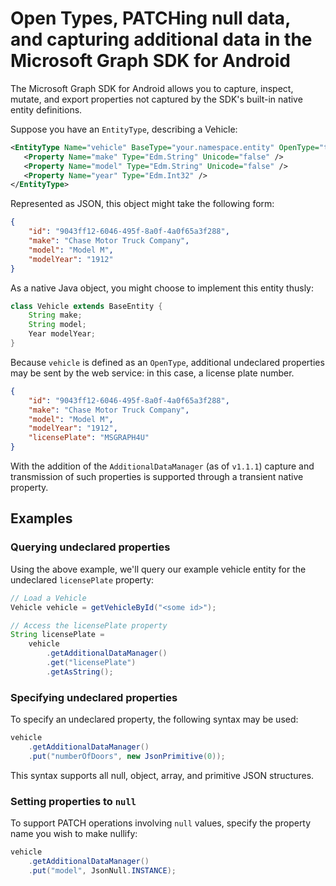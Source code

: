 # Open Types, PATCHing null data, and capturing additional data in the Microsoft Graph SDK for Android
The Microsoft Graph SDK for Android allows you to capture, inspect, mutate, and export properties not captured by the SDK's built-in native entity definitions.

Suppose you have an `EntityType`, describing a Vehicle:
```xml
<EntityType Name="vehicle" BaseType="your.namespace.entity" OpenType="true">
   <Property Name="make" Type="Edm.String" Unicode="false" />
   <Property Name="model" Type="Edm.String" Unicode="false" />
   <Property Name="year" Type="Edm.Int32" />
</EntityType>
```

Represented as JSON, this object might take the following form:
```json
{
    "id": "9043ff12-6046-495f-8a0f-4a0f65a3f288",
    "make": "Chase Motor Truck Company",
    "model": "Model M",
    "modelYear": "1912"
}
```

As a native Java object, you might choose to implement this entity thusly:
```java
class Vehicle extends BaseEntity {
    String make;
    String model;
    Year modelYear;
}
```

Because `vehicle` is defined as an `OpenType`, additional undeclared properties may be sent by the web service: in this case, a license plate number.

```json
{
    "id": "9043ff12-6046-495f-8a0f-4a0f65a3f288",
    "make": "Chase Motor Truck Company",
    "model": "Model M",
    "modelYear": "1912",
    "licensePlate": "MSGRAPH4U"
}
```

With the addition of the `AdditionalDataManager` (as of `v1.1.1`) capture and transmission of such properties is supported through a transient native property.

## Examples

### Querying undeclared properties
Using the above example, we'll query our example vehicle entity for the undeclared `licensePlate` property:

```java
// Load a Vehicle
Vehicle vehicle = getVehicleById("<some id>");

// Access the licensePlate property
String licensePlate = 
    vehicle
        .getAdditionalDataManager()
        .get("licensePlate")
        .getAsString();
```

### Specifying undeclared properties
To specify an undeclared property, the following syntax may be used:

```java
vehicle
    .getAdditionalDataManager()
    .put("numberOfDoors", new JsonPrimitive(0));
```

This syntax supports all null, object, array, and primitive JSON structures.

### Setting properties to `null`
To support PATCH operations involving `null` values, specify the property name you wish to make nullify:

```java
vehicle
    .getAdditionalDataManager()
    .put("model", JsonNull.INSTANCE);
```
